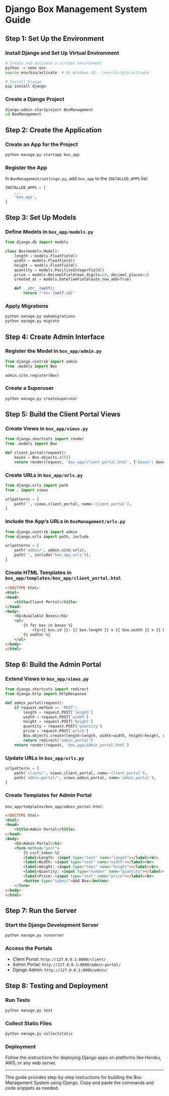 
# Django Box Management System Guide

## Step 1: Set Up the Environment
### Install Django and Set Up Virtual Environment
```bash
# Create and activate a virtual environment
python -m venv env
source env/bin/activate  # On Windows 10: .\env\Scripts\activate

# Install Django
pip install django
```

### Create a Django Project
```bash
django-admin startproject BoxManagement
cd BoxManagement
```

## Step 2: Create the Application
### Create an App for the Project
```bash
python manage.py startapp box_app
```

### Register the App
In `BoxManagement/settings.py`, add `box_app` to the `INSTALLED_APPS` list:
```python
INSTALLED_APPS = [
    ...
    'box_app',
]
```

## Step 3: Set Up Models
### Define Models in `box_app/models.py`
```python
from django.db import models

class Box(models.Model):
    length = models.FloatField()
    width = models.FloatField()
    height = models.FloatField()
    quantity = models.PositiveIntegerField()
    price = models.DecimalField(max_digits=10, decimal_places=2)
    created_at = models.DateTimeField(auto_now_add=True)

    def __str__(self):
        return f"Box {self.id}"
```

### Apply Migrations
```bash
python manage.py makemigrations
python manage.py migrate
```

## Step 4: Create Admin Interface
### Register the Model in `box_app/admin.py`
```python
from django.contrib import admin
from .models import Box

admin.site.register(Box)
```

### Create a Superuser
```bash
python manage.py createsuperuser
```

## Step 5: Build the Client Portal Views
### Create Views in `box_app/views.py`
```python
from django.shortcuts import render
from .models import Box

def client_portal(request):
    boxes = Box.objects.all()
    return render(request, 'box_app/client_portal.html', {'boxes': boxes})
```

### Create URLs in `box_app/urls.py`
```python
from django.urls import path
from . import views

urlpatterns = [
    path('', views.client_portal, name='client_portal'),
]
```

### Include the App’s URLs in `BoxManagement/urls.py`
```python
from django.contrib import admin
from django.urls import path, include

urlpatterns = [
    path('admin/', admin.site.urls),
    path('', include('box_app.urls')),
]
```

### Create HTML Templates in `box_app/templates/box_app/client_portal.html`
```html
<!DOCTYPE html>
<html>
<head>
    <title>Client Portal</title>
</head>
<body>
    <h1>Available Boxes</h1>
    <ul>
        {% for box in boxes %}
            <li>{{ box.id }}: {{ box.length }} x {{ box.width }} x {{ box.height }} - Quantity: {{ box.quantity }} - Price: {{ box.price }}</li>
        {% endfor %}
    </ul>
</body>
</html>
```

## Step 6: Build the Admin Portal
### Extend Views in `box_app/views.py`
```python
from django.shortcuts import redirect
from django.http import HttpResponse

def admin_portal(request):
    if request.method == 'POST':
        length = request.POST['length']
        width = request.POST['width']
        height = request.POST['height']
        quantity = request.POST['quantity']
        price = request.POST['price']
        Box.objects.create(length=length, width=width, height=height, quantity=quantity, price=price)
        return redirect('admin_portal')
    return render(request, 'box_app/admin_portal.html')
```

### Update URLs in `box_app/urls.py`
```python
urlpatterns = [
    path('client/', views.client_portal, name='client_portal'),
    path('admin-portal/', views.admin_portal, name='admin_portal'),
]
```

### Create Templates for Admin Portal
`box_app/templates/box_app/admin_portal.html`:
```html
<!DOCTYPE html>
<html>
<head>
    <title>Admin Portal</title>
</head>
<body>
    <h1>Admin Portal</h1>
    <form method="post">
        {% csrf_token %}
        <label>Length: <input type="text" name="length"></label><br>
        <label>Width: <input type="text" name="width"></label><br>
        <label>Height: <input type="text" name="height"></label><br>
        <label>Quantity: <input type="number" name="quantity"></label><br>
        <label>Price: <input type="text" name="price"></label><br>
        <button type="submit">Add Box</button>
    </form>
</body>
</html>
```

## Step 7: Run the Server
### Start the Django Development Server
```bash
python manage.py runserver
```

### Access the Portals
- Client Portal: `http://127.0.0.1:8000/client/`
- Admin Portal: `http://127.0.0.1:8000/admin-portal/`
- Django Admin: `http://127.0.0.1:8000/admin/`

## Step 8: Testing and Deployment
### Run Tests
```bash
python manage.py test
```

### Collect Static Files
```bash
python manage.py collectstatic
```

### Deployment
Follow the instructions for deploying Django apps on platforms like Heroku, AWS, or any web server.

---

This guide provides step-by-step instructions for building the Box Management System using Django. Copy and paste the commands and code snippets as needed.
